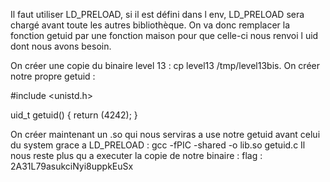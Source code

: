 Il faut utiliser LD_PRELOAD, si il est défini dans l env, LD_PRELOAD sera chargé avant toute les autres bibliothèque. On va donc remplacer la fonction getuid par une fonction maison pour que celle-ci nous renvoi l uid dont nous avons besoin.

On créer une copie du binaire level 13 : cp level13 /tmp/level13bis.
On créer notre propre getuid : 


#include <unistd.h>

uid_t getuid()
{
	return (4242);
}

On créer maintenant un .so qui nous serviras a use notre getuid avant celui du system grace a LD_PRELOAD : gcc -fPIC -shared -o lib.so getuid.c
Il nous reste plus qu a executer la copie de notre binaire : flag : 2A31L79asukciNyi8uppkEuSx